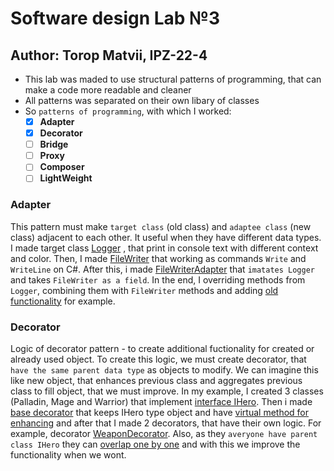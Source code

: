 # Software design Lab №3 
## Author: Torop Matvii, IPZ-22-4

- This lab was maded to use structural patterns of programming, that can make a code more readable and cleaner
- All patterns was separated on their own libary of classes
- So `patterns of programming`, with which I worked:
  - [x] **Adapter**
  - [x] **Decorator**
  - [ ] **Bridge**
  - [ ] **Proxy**
  - [ ] **Composer**
  - [ ] **LightWeight**
### Adapter
This pattern must make `target class` (old class) and `adaptee class` (new class) adjacent to each other. It useful when they have different data types. I made target class [Logger](./Adapter/Logger.cs) , that print in console text with different context and color. Then, I made [FileWriter](./Adapter/FileWriter.cs) that working as commands `Write` and `WriteLine` on C#. After this, i made [FileWriterAdapter](./Adapter/FileWriterAdapter.cs) that `imatates Logger` and takes `FileWriter as a field`. In the end, I overriding methods from `Logger`, combining them with `FileWriter` methods and adding [old functionality](./Adapter/FileWriterAdapter.cs#L22) for example.  
### Decorator
Logic of decorator pattern - to create additional fuctionality for created or already used object. To create this logic, we must create decorator, that `have the same parent data type` as objects to modify. We can imagine this like new object, that enhances previous class and aggregates previous class to fill object, that we must improve. In my example, I created 3 classes (Palladin, Mage and Warrior) that implement [interface IHero](./Decorator/IHero.cs). Then i made [base decorator](./Decorator/HeroBaseDecorator.cs) that keeps IHero type object and have [virtual method for enhancing](./Decorator/HeroBaseDecorator.cs#L18-L21) and after that I made 2 decorators, that have their own logic. For example, decorator [WeaponDecorator](./Decorator/WeaponDecorator.cs). Also, as they `averyone have parent class IHero` they can [overlap one by one](./patterns_test/Program.cs#L29-L30) and with this we improve the functionality when we wont. 
